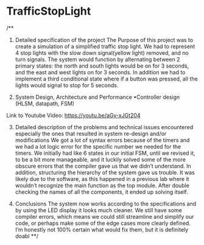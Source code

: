 # TrafficStopLight
/**
1. Detailed specification of the project
  The Purpose of this project was to create a simulation of a simplified traffic stop light. We had 
to represent 4 stop lights with the slow down signal(yellow light) removed, and no turn signals. 
The system would function by alternating between 2 primary states: the north and south lights 
would be on for 3 seconds, and the east and west lights on for 3 seconds. In addition we had to 
implement a third conditional state where if a button was pressed, all the lights would signal to
stop for 5 seconds.

2. System Design, Architecture and Performance
•Controller design (HLSM, datapath, FSM)

Link to Youtube Video: https://youtu.be/aGv-xJGt204

3. Detailed description of the problems and technical issues encountered especially the ones that
resulted in system re-design and/or modifications
  We got a lot of syntax errors because of the timers and we had a lot logic error for the specific
number we needed for the timers. We initially had like 6 states in our initial FSM, until we revised 
it, to be a bit more manageable, and it luckily solved some of the more obscure errors that the
compiler gave us that we didn’t understand. In addition, structuring the hierarchy of the system 
gave us trouble. It was likely due to the software, as this happened in a previous lab where it 
wouldn’t recognize the main function as the top module. After double checking the names of all the
components, it ended up solving itself. 

4. Conclusions
  The system now works according to the specifications and by using the LED display it looks much cleaner.
We still have some compiler errors, which means we could still streamline and simplify our code,
or perhaps make some of the edge cases more clearly defined. I’m honestly not 100% certain what would
fix them, but it is definitely doabl
**/
